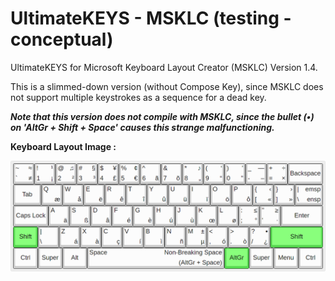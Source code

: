 # UltimateKEYS - MSKLC (testing - conceptual)

UltimateKEYS for Microsoft Keyboard Layout Creator (MSKLC) Version 1.4.

This is a slimmed-down version (without Compose Key), since MSKLC does not support multiple keystrokes as a sequence for a dead key.

**_Note that this version does not compile with MSKLC, since the bullet (•) on 'AltGr + Shift + Space' causes this strange malfunctioning._**

**Keyboard Layout Image&nbsp;:**

![UltimateKEYS (MSKLC) - Keyboard Layout Image](UltimateKEYS%20(MSKLC)%20-%20Keyboard%20Layout%20Image.png)
